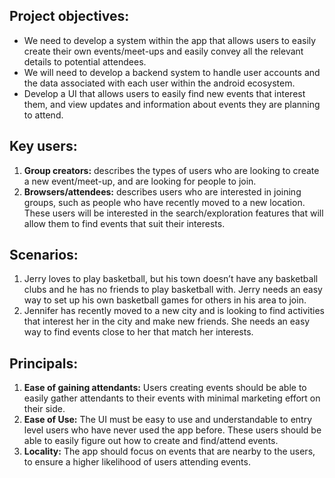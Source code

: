 

## Project objectives:
* We need to develop a system within the app that allows users to easily create their own events/meet-ups and easily convey all the relevant details to potential attendees. 
* We will need to develop a backend system to handle user accounts and the data associated with each user within the android ecosystem.
* Develop a UI that allows users to easily find new events that interest them, and view updates and information about events they are planning to attend.

## Key users:
1. **Group creators:** describes the types of users who are looking to create a new event/meet-up, and are looking for people to join.
2. **Browsers/attendees:** describes users who are interested in joining groups, such as people who have recently moved to a new location. These users will be interested in the search/exploration features that will allow them to find events that suit their interests.

## Scenarios:
1. Jerry loves to play basketball, but his town doesn’t have any basketball clubs and he has no friends to play basketball with. Jerry needs an easy way to set up his own basketball games for others in his area to join. 
2. Jennifer has recently moved to a new city and is looking to find activities that interest her in the city and make new friends. She needs an easy way to find events close to her that match her interests.

## Principals:
1. **Ease of gaining attendants:** Users creating events should be able to easily gather attendants to their events with minimal marketing effort on their side.
2. **Ease of Use:** The UI must be easy to use and understandable to entry level users who have never used the app before. These users should be able to easily figure out how to create and find/attend events.
3. **Locality:** The app should focus on events that are nearby to the users, to ensure a higher likelihood of users attending events. 


